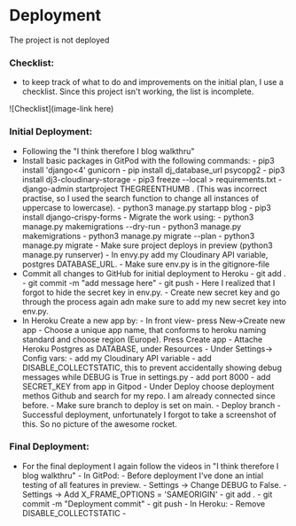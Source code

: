 # Deployment

The project is not deployed
### Checklist:
- to keep track of what to do and improvements on the initial plan, I use a checklist. Since this project isn't working, the list is incomplete.

![Checklist](image-link here)

### Initial Deployment:
- Following the "I think therefore I blog walkthru"
- Install basic packages in GitPod with the following commands:
                                                    - pip3 install 'django<4' gunicorn
                                                    - pip install dj_database_url psycopg2
                                                    - pip3 install dj3-cloudinary-storage
                                                    - pip3 freeze --local > requirements.txt
                                                    - django-admin startproject THEGREENTHUMB . (This was incorrect practise, so I used the search function to change all instances of uppercase to lowercase).
                                                    - python3 manage.py startapp blog
                                                    - pip3 install django-crispy-forms
                                                    - Migrate the work using:
                                                                            - python3 manage.py makemigrations --dry-run
                                                                            - python3 manage.py makemigrations
                                                                            - python3 manage.py migrate --plan
                                                                            - python3 manage.py migrate
                                                    - Make sure project deploys in preview (python3 manage.py runserver)
                                                    - In envy.py add my Cloudinary API variable, postgres DATABASE_URL.
                                                    - Make sure env.py is in the gitignore-file
- Commit all changes to GitHub for initial deployment to Heroku
                                                    - git add .
                                                    - git commit -m "add message here"
                                                    - git push
                                                    - Here I realized that I forgot to hide the secret key in env.py.
                                                    - Create new secret key and go through the process again adn make sure to add my new secret key into env.py.
- In Heroku Create a new app by:
                               - In front view- press New->Create new app
                               - Choose a unique app name, that conforms to heroku naming standard and choose region (Europe). Press Create app
                               - Attache Heroku Postgres as DATABASE, under Resources
                               - Under Settings-> Config vars: 
                                                            - add my Cloudinary API variable
                                                            - add DISABLE_COLLECTSTATIC, this to prevent accidentally showing debug messages while DEBUG is True in settings.py
                                                            - add port 8000
                                                            - add SECRET_KEY from app in Gitpod
                               - Under Deploy choose deployment methos Github and search for my repo. I am already connected since before.
                               - Make sure branch to deploy is set on main.
                               - Deploy branch
                               - Successful deployment, unfortunately I forgot to take a screenshot of this. So no picture of the awesome rocket.
### Final Deployment:
- For the final deployment I again follow the  videos in "I think therefore I blog walkthru"
                - In GitPod:
                            - Before deployment I've done an intial testing of all features in preview.
                            - Settings -> Change DEBUG to False.
                            - Settings -> Add X_FRAME_OPTIONS = 'SAMEORIGIN'
                            - git add .
                            - git commit -m "Deployment commit"
                            - git push
                - In Heroku:
                            - Remove DISABLE_COLLECTSTATIC
                            - 